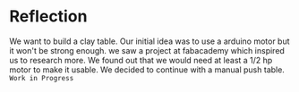 # Reflection

We want to build a clay table. Our initial idea was to use a arduino motor but it won't be strong enough. we saw a project at fabacademy which inspired us to research more. We found out that we would need at least a 1/2 hp motor to make it usable. We decided to continue with a manual push table.
`Work in Progress`